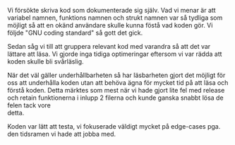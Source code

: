 Vi försökte skriva kod som dokumenterade sig själv. Vad vi menar är
att variabel namnen, funktions namnen och strukt namnen var så
tydliga som möjligt så att en okänd användare skulle kunna föstå
vad koden gör. Vi följde "GNU coding standard" så gott det gick. 

Sedan såg vi till att gruppera relevant kod med varandra så att det
var lättare att läsa. Vi gjorde inga tidiga optimeringar eftersom
vi var rädda att koden skulle bli svårläslig.

När det väl gäller underhållbarheten så har läsbarheten gjort
det möjligt för oss att underhålla koden utan att behöva ägna för
mycket tid på att läsa och förstå koden. Detta märktes som mest
när vi hade gjort lite fel med release och retain funktionerna i
inlupp 2 filerna och kunde ganska snabbt lösa de felen tack vore	
detta.

Koden var lätt att testa, vi fokuserade väldigt mycket på edge-cases
pga. den tidsramen vi hade att jobba med. 